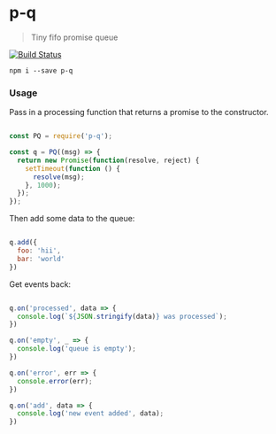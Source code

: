 # p-q

> Tiny fifo promise queue

[![Build Status](https://travis-ci.org/hobochild/p-q.svg?branch=master)](https://travis-ci.org/hobochild/p-q)

```
npm i --save p-q
```

### Usage

Pass in a processing function that returns a promise to the constructor.
``` javascript

const PQ = require('p-q');

const q = PQ((msg) => {
  return new Promise(function(resolve, reject) {
    setTimeout(function () {
      resolve(msg);
    }, 1000);
  });
});

```

Then add some data to the queue:
``` javascript

q.add({
  foo: 'hii',
  bar: 'world'
})

```

Get events back:
``` javascript

q.on('processed', data => {
  console.log(`${JSON.stringify(data)} was processed`);
})

q.on('empty', _ => {
  console.log('queue is empty');
})

q.on('error', err => {
  console.error(err);
})

q.on('add', data => {
  console.log('new event added', data);
})

```
